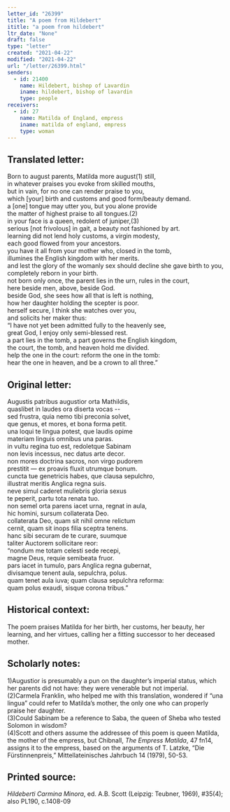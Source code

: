 ```yaml
---
letter_id: "26399"
title: "A poem from Hildebert"
ititle: "a poem from hildebert"
ltr_date: "None"
draft: false
type: "letter"
created: "2021-04-22"
modified: "2021-04-22"
url: "/letter/26399.html"
senders:
  - id: 21400
    name: Hildebert, bishop of Lavardin
    iname: hildebert, bishop of lavardin
    type: people
receivers:
  - id: 27
    name: Matilda of England, empress
    iname: matilda of england, empress
    type: woman
---
```

<h2> Translated letter:</h2><p><span>Born to august parents, Matilda more august(1) still,</span><br><span>in whatever praises you evoke from skilled mouths,</span><br><span>but in vain, for no one can render praise to you,</span><br><span>which [your] birth and customs and good form/beauty demand.</span><br><span>a [one] tongue may utter you, but you alone provide</span><br><span>the matter of highest praise to all tongues.(2)</span><br><span>in your face is a queen, redolent of juniper,(3)</span><br><span>serious [not frivolous] in gait, a beauty not fashioned by art.</span><br><span>learning did not lend holy customs, a virgin modesty,</span><br><span>each good flowed from your ancestors.</span><br><span>you have it all from your mother who, closed in the tomb,</span><br><span>illumines the English kingdom with her merits.</span><br><span>and lest the glory of the womanly sex should decline she gave birth to you, completely reborn in your birth.</span><br><span>not born only once, the parent lies in the urn, rules in the court,</span><br><span>here beside men, above, beside God.</span><br><span>beside God, she sees how all that is left is nothing,</span><br><span>how her daughter holding the scepter is poor.</span><br><span>herself secure, I think she watches over you,</span><br><span>and solicits her maker thus:</span><br><span>“I have not yet been admitted fully to the heavenly see,</span><br><span>great God, I enjoy only semi-blessed rest.</span><br><span>a part lies in the tomb, a part governs the English kingdom,</span><br><span>the court, the tomb, and heaven hold me divided.</span><br><span>help the one in the court: reform the one in the tomb:</span><br><span>hear the one in heaven, and be a crown to all three.”</span></p><div class="region region-page-top"><div class="navbar-tray overlay-displace-top active navbar-tray-horizontal" data-navbar-tray="navbar-tray--2" data-offset-top=""><div class="navbar-lining clearfix"><div class="navbar-toggle-orientation"><div class="navbar-lining"></div></div></div></div></div><h2 class="mt-4"> Original letter:</h2><p><span>Augustis patribus augustior orta Mathildis,</span><br><span>quaslibet in laudes ora diserta vocas --</span><br><span>sed frustra, quia nemo tibi preconia solvet,</span><br><span>que genus, et mores, et bona forma petit.</span><br><span>una loqui te lingua potest, que laudis opime</span><br><span>materiam linguis omnibus una paras.</span><br><span>in vultu regina tuo est, redoletque Sabinam</span><br><span>non levis incessus, nec datus arte decor.</span><br><span>non mores doctrina sacros, non virgo pudorem</span><br><span>prestitit — ex proavis fluxit utrumque bonum.</span><br><span>cuncta tue genetricis habes, que clausa sepulchro,</span><br><span>illustrat meritis Anglica regna suis.</span><br><span>neve simul caderet muliebris gloria sexus</span><br><span>te peperit, partu tota renata tuo.</span><br><span>non semel orta parens iacet urna, regnat in aula,</span><br><span>hic homini, sursum collaterata Deo.</span><br><span>collaterata Deo, quam sit nihil omne relictum</span><br><span>cernit, quam sit inops filia sceptra tenens.</span><br><span>hanc sibi securam de te curare, suumque</span><br><span>taliter Auctorem sollicitare reor:</span><br><span>“nondum me totam celesti sede recepi,</span><br><span>magne Deus, requie semibeata fruor.</span><br><span>pars iacet in tumulo, pars Anglica regna gubernat,</span><br><span>divisamque tenent aula, sepulchra, polus.</span><br><span>quam tenet aula iuva; quam clausa sepulchra reforma:</span><br><span>quam polus exaudi, sisque corona tribus.”</span></p><h2 class="mt-4"> Historical context:</h2><p><span>The poem praises Matilda for her birth, her customs, her beauty, her learning, and her virtues, calling her a fitting successor to her deceased mother.</span></p><h2 class="mt-4"> Scholarly notes:</h2><p><span>1)Augustior is presumably a pun on the daughter’s imperial status, which her parents did not have: they were venerable but not imperial.</span><br><span>(2)Carmela Franklin, who helped me with this translation, wondered if “una lingua” could refer to Matilda’s mother, the only one who can properly praise her daughter.</span><br><span>(3)Could Sabinam be a reference to Saba, the queen of Sheba who tested Solomon in wisdom?</span><br><span>(4)Scott and others assume the addressee of this poem is queen Matilda, the mother of the empress, but Chibnall, <em>The Empress Matilda</em>, 47 fn14, assigns it to the empress, based on the arguments of T. Latzke, “Die Fürstinnenpreis,” Mittellateinisches Jahrbuch 14 (1979), 50-53.</span></p><h2 class="mt-4"> Printed source:</h2><p><span><em>Hildeberti Carmina Minora</em>, ed. A.B. Scott (Leipzig: Teubner, 1969), #35(4); also PL190, c.1408-09</span></p>